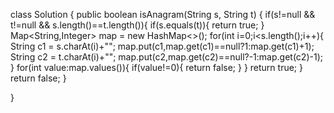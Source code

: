 class Solution {
    public boolean isAnagram(String s, String t) {
        if(s!=null && t!=null && s.length()==t.length()){
            if(s.equals(t)){
                return true;
            }
            Map<String,Integer> map = new HashMap<>();
            for(int i=0;i<s.length();i++){
                String c1 = s.charAt(i)+"";
                map.put(c1,map.get(c1)==null?1:map.get(c1)+1);
                String c2 = t.charAt(i)+"";
                map.put(c2,map.get(c2)==null?-1:map.get(c2)-1);
            }
            for(int value:map.values()){
                if(value!=0){
                    return false;
                }
            }
            return true;
        }
        return false;
    }

}